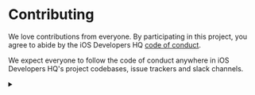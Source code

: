 # Contributing

We love contributions from everyone.
By participating in this project,
you agree to abide by the iOS Developers HQ [code of conduct].

  [code of conduct]: http://ios-developers.io/coc/

We expect everyone to follow the code of conduct
anywhere in iOS Developers HQ's project codebases,
issue trackers and slack channels.



<details> 
  <summary> </summary>
   <p>
   Work in progress...

## Contributing Code

todo:
-swift dependencies
-xcode beta
-fork repo
-generate xcproject
-create branch
-write code
-push to your fork

Push to your fork. Write a [good commit message][commit]. Submit a pull request.

  [commit]: http://tbaggery.com/2008/04/19/a-note-about-git-commit-messages.html

Others will give constructive feedback.
This is a time for discussion and improvements,
and making the necessary changes will be required before we can
merge the contribution.
   </p> 
</details>
